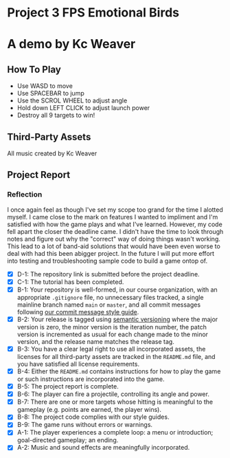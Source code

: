 # Project 3 FPS Emotional Birds
# A demo by Kc Weaver

## How To Play
- Use WASD to move
- Use SPACEBAR to jump
- Use the SCROL WHEEL to adjust angle
- Hold down LEFT CLICK to adjust launch power
- Destroy all 9 targets to win!

## Third-Party Assets

All music created by Kc Weaver

## Project Report

### Reflection
I once again feel as though I've set my scope too grand for the time I alotted myself. I came close to the mark on features I wanted to impliment and I'm satisfied with how the game plays and what I've learned. However, my code fell apart the closer the deadline came. I didn't have the time to look through notes and figure out why the "correct" way of doing things wasn't working. This lead to a lot of band-aid solutions that would have been even worse to deal with had this been abigger project. In the future I will put more effort into testing and troubleshooting sample code to build a game ontop of. 

- [X] D-1: The repository link is submitted before the project deadline.
- [X] C-1: The tutorial has been completed.
- [X] B-1: Your repository is well-formed, in our course organization, with an appropriate <code>.gitignore</code> file, no unnecessary files tracked, a single mainline branch named <code>main</code> or <code>master</code>, and all commit messages following <a href="https://cbea.ms/git-commit/">our commit message style guide</a>.
- [X] B-2: Your release is tagged using <a href="https://semver.org/">semantic versioning</a> where the major version is zero, the minor version is the iteration number, the patch version is incremented as usual for each change made to the minor version, and the release name matches the release tag.
- [X] B-3: You have a clear legal right to use all incorporated assets, the licenses for all third-party assets are tracked in the <code>README.md</code> file, and you have satisfied all license requirements.
- [X] B-4: Either the <code>README.md</code> contains instructions for how to play the game or such instructions are incorporated into the game.
- [X] B-5: The project report is complete.
- [X] B-6: The player can fire a projectile, controlling its angle and power.
- [X] B-7: There are one or more targets whose hitting is meaningful to the gameplay (e.g. points are earned, the player wins).
- [X] B-8: The project code complies with our style guides.
- [X] B-9: The game runs without errors or warnings.
- [X] A-1: The player experiences a complete loop: a menu or introduction; goal-directed gameplay; an ending.
- [X] A-2: Music and sound effects are meaningfully incorporated.
